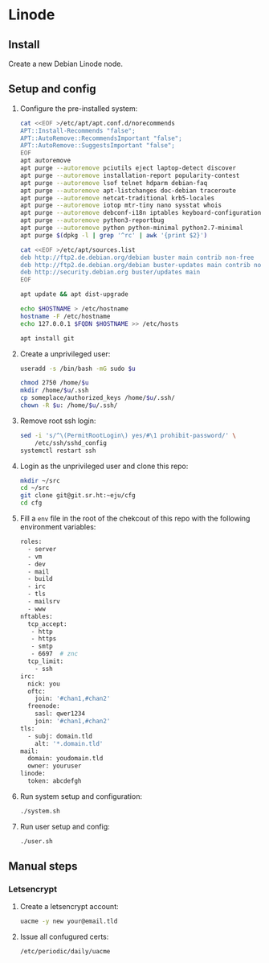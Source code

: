Linode
======

Install
-------

Create a new Debian Linode node.

Setup and config
----------------

1. Configure the pre-installed system:

    ```sh
    cat <<EOF >/etc/apt/apt.conf.d/norecommends
    APT::Install-Recommends "false";
    APT::AutoRemove::RecommendsImportant "false";
    APT::AutoRemove::SuggestsImportant "false";
    EOF
    apt autoremove
    apt purge --autoremove pciutils eject laptop-detect discover
    apt purge --autoremove installation-report popularity-contest
    apt purge --autoremove lsof telnet hdparm debian-faq
    apt purge --autoremove apt-listchanges doc-debian traceroute
    apt purge --autoremove netcat-traditional krb5-locales
    apt purge --autoremove iotop mtr-tiny nano sysstat whois
    apt purge --autoremove debconf-i18n iptables keyboard-configuration
    apt purge --autoremove python3-reportbug
    apt purge --autoremove python python-minimal python2.7-minimal
    apt purge $(dpkg -l | grep '^rc' | awk '{print $2}')

    cat <<EOF >/etc/apt/sources.list
    deb http://ftp2.de.debian.org/debian buster main contrib non-free
    deb http://ftp2.de.debian.org/debian buster-updates main contrib non-free
    deb http://security.debian.org buster/updates main
    EOF

    apt update && apt dist-upgrade

    echo $HOSTNAME > /etc/hostname
    hostname -F /etc/hostname
    echo 127.0.0.1 $FQDN $HOSTNAME >> /etc/hosts

    apt install git
    ```

2. Create a unprivileged user:

    ```sh
    useradd -s /bin/bash -mG sudo $u

    chmod 2750 /home/$u
    mkdir /home/$u/.ssh
    cp someplace/authorized_keys /home/$u/.ssh/
    chown -R $u: /home/$u/.ssh/
    ```

3. Remove root ssh login:

    ```sh
    sed -i 's/^\(PermitRootLogin\) yes/#\1 prohibit-password/' \
        /etc/ssh/sshd_config
    systemctl restart ssh
    ```

4. Login as the unprivileged user and clone this repo:

    ```sh
    mkdir ~/src
    cd ~/src
    git clone git@git.sr.ht:~eju/cfg
    cd cfg
    ```

5. Fill a `env` file in the root of the chekcout of this repo
with the following environment variables:

    ```sh
    roles:
      - server
      - vm
      - dev
      - mail
      - build
      - irc
      - tls
      - mailsrv
      - www
    nftables:
      tcp_accept:
       - http
       - https
       - smtp
       - 6697  # znc
      tcp_limit:
        - ssh
    irc:
      nick: you
      oftc:
        join: '#chan1,#chan2'
      freenode:
        sasl: qwer1234
        join: '#chan1,#chan2'
    tls:
      - subj: domain.tld
        alt: '*.domain.tld'
    mail:
      domain: youdomain.tld
      owner: youruser
    linode:
      token: abcdefgh
    ```

6. Run system setup and configuration:

    ```sh
    ./system.sh
    ```

7. Run user setup and config:

    ```sh
    ./user.sh
    ```

Manual steps
------------

### Letsencrypt

1. Create a letsencrypt account:

    ```sh
    uacme -y new your@email.tld
    ```

2. Issue all confugured certs:

    ```sh
    /etc/periodic/daily/uacme
    ```
